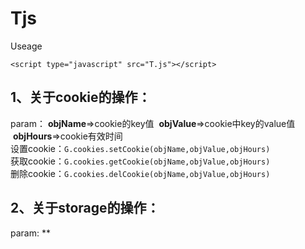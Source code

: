 # Tjs

Useage

`<script type="javascript" src="T.js"></script>`

## **1、关于cookie的操作：**<br />
param： **objName**=>cookie的key值  **objValue**=>cookie中key的value值  **objHours**=>cookie有效时间<br />
设置cookie：`G.cookies.setCookie(objName,objValue,objHours)`<br />
获取cookie：`G.cookies.getCookie(objName,objValue,objHours)`<br />
删除cookie：`G.cookies.delCookie(objName,objValue,objHours)`<br />

## **2、关于storage的操作：**<br />
param: **
